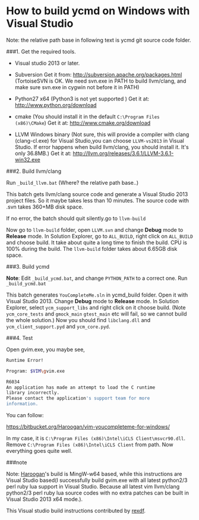 # How to build ycmd on Windows with Visual Studio

Note: the relative path base in following text is ycmd git source code folder.


###1. Get the required tools.

- Visual studio 2013 or later.

- Subversion Get it from: http://subversion.apache.org/packages.html (TortoiseSVN is OK. We need svn.exe in PATH to build llvm/clang, and make sure svn.exe in cygwin not before it in PATH)

- Python27 x64 (Python3 is not yet supported ) Get it at:  http://www.python.org/download

- cmake (You should install it in the default `C:\Program Files (x86)\CMake`) Get it at: http://www.cmake.org/download

- LLVM Windows binary (Not sure, this will provide a compiler with clang (clang-cl.exe) for Visual Studio,you can choose `LLVM-vs2013` in Visual Studio. If error happens when build llvm/clang, you should install it. It's only 36.8MB.) Get it at: http://llvm.org/releases/3.6.1/LLVM-3.6.1-win32.exe 

###2. Build llvm/clang

Run `_build_llvm.bat` (Where? the relative path base..)

This batch gets llvm/clang source code and generate a Visual Studio 2013 project files. So it maybe takes less than 10 minutes. The source code with .svn takes 360+MB disk space.

If no error, the batch should quit silently.go to `llvm-build`

Now go to `llvm-build` folder, open `LLVM.svn` and change **Debug** mode to **Release** mode. In Solution Explorer, go to `ALL_BUILD`, right click on `ALL_BUILD` and choose build. It take about quite a long time to finish the build. CPU is 100% during the build. The `llvm-build` folder takes about 6.65GB disk space.

###3. Build ycmd

**Note**: Edit `_build_ycmd.bat`, and change `PYTHON_PATH` to a correct one.
Run `_build_ycmd.bat`

This batch generates `YouCompleteMe.sln` in ycmd_build folder. Open it with Visual Studio 2013. Change **Debug** mode to **Release** mode. In Solution Explorer, select `ycm_support_libs` and right click on it choose build. (Note `ycm_core_tests` and `gmock_main` `gtest_main` etc will fail, so we cannot build the whole solution.) Now you should find `libclang.dll` and `ycm_client_support.pyd` and `ycm_core.pyd`.

###4. Test

Open gvim.exe, you maybe see,
```bash
Runtime Error!

Program: $VIM\gvim.exe

R6034
An application has made an attempt to load the C runtime
library incorrectly.
Please contact the application's support team for more
information.
```
You can follow:

https://bitbucket.org/Haroogan/vim-youcompleteme-for-windows/

In my case, it is `C:\Program Files (x86)\Intel\iCLS Client\msvcr90.dll`. Remove `C:\Program Files (x86)\Intel\iCLS Client` from path. Now everything goes quite well.

###note

Note: [Haroogan](https://bitbucket.org/Haroogan)'s build is MingW-w64 based, while this instructions are Visual Studio based(I successfully build gvim.exe with all latest python2/3 perl ruby lua support in Visual Studio. Because all latest vim llvm/clang python2/3 perl ruby lua source codes with no extra patches can be built in Visual Studio 2013 x64 mode.).

This Visual studio build instructions contributed by [rexdf](http://github.com/rexdf).